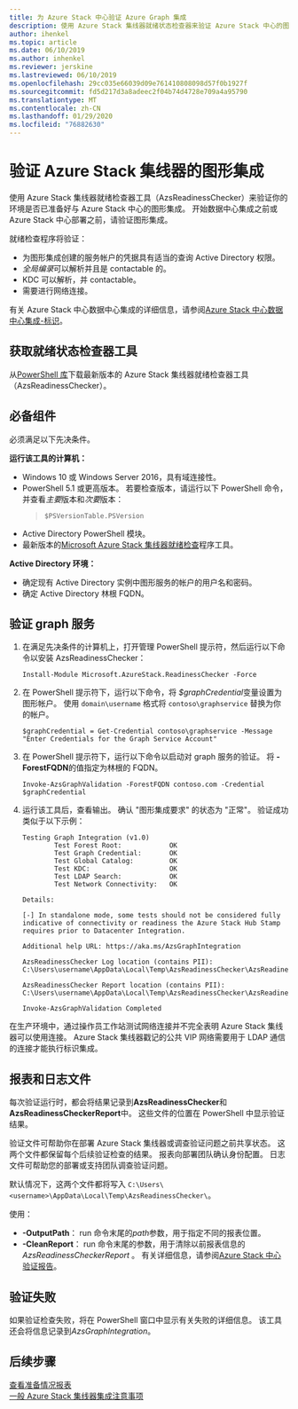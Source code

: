 ```yaml
---
title: 为 Azure Stack 中心验证 Azure Graph 集成
description: 使用 Azure Stack 集线器就绪状态检查器来验证 Azure Stack 中心的图形集成。
author: ihenkel
ms.topic: article
ms.date: 06/10/2019
ms.author: inhenkel
ms.reviewer: jerskine
ms.lastreviewed: 06/10/2019
ms.openlocfilehash: 29cc035e66039d09e761410808098d57f0b1927f
ms.sourcegitcommit: fd5d217d3a8adeec2f04b74d4728e709a4a95790
ms.translationtype: MT
ms.contentlocale: zh-CN
ms.lasthandoff: 01/29/2020
ms.locfileid: "76882630"
---
```

# <a name="validate-graph-integration-for-azure-stack-hub"></a>验证 Azure Stack 集线器的图形集成

使用 Azure Stack 集线器就绪检查器工具（AzsReadinessChecker）来验证你的环境是否已准备好与 Azure Stack 中心的图形集成。 开始数据中心集成之前或 Azure Stack 中心部署之前，请验证图形集成。

就绪检查程序将验证：

* 为图形集成创建的服务帐户的凭据具有适当的查询 Active Directory 权限。
* *全局编录*可以解析并且是 contactable 的。
* KDC 可以解析，并 contactable。
* 需要进行网络连接。

有关 Azure Stack 中心数据中心集成的详细信息，请参阅[Azure Stack 中心数据中心集成-标识](azure-stack-integrate-identity.md)。

## <a name="get-the-readiness-checker-tool"></a>获取就绪状态检查器工具

从[PowerShell 库](https://aka.ms/AzsReadinessChecker)下载最新版本的 Azure Stack 集线器就绪检查器工具（AzsReadinessChecker）。

## <a name="prerequisites"></a>必备组件

必须满足以下先决条件。

**运行该工具的计算机：**

* Windows 10 或 Windows Server 2016，具有域连接性。
* PowerShell 5.1 或更高版本。 若要检查版本，请运行以下 PowerShell 命令，并查看*主要*版本和*次要*版本：  
   > `$PSVersionTable.PSVersion`
* Active Directory PowerShell 模块。
* 最新版本的[Microsoft Azure Stack 集线器就绪检查](https://aka.ms/AzsReadinessChecker)程序工具。

**Active Directory 环境：**

* 确定现有 Active Directory 实例中图形服务的帐户的用户名和密码。
* 确定 Active Directory 林根 FQDN。

## <a name="validate-the-graph-service"></a>验证 graph 服务

1. 在满足先决条件的计算机上，打开管理 PowerShell 提示符，然后运行以下命令以安装 AzsReadinessChecker：

     `Install-Module Microsoft.AzureStack.ReadinessChecker -Force`

1. 在 PowerShell 提示符下，运行以下命令，将 *$graphCredential*变量设置为图形帐户。 使用 `domain\username` 格式将 `contoso\graphservice` 替换为你的帐户。

    `$graphCredential = Get-Credential contoso\graphservice -Message "Enter Credentials for the Graph Service Account"`

1. 在 PowerShell 提示符下，运行以下命令以启动对 graph 服务的验证。 将 **-ForestFQDN**的值指定为林根的 FQDN。

     `Invoke-AzsGraphValidation -ForestFQDN contoso.com -Credential $graphCredential`

1. 运行该工具后，查看输出。 确认 "图形集成要求" 的状态为 "正常"。 验证成功类似于以下示例：

    ```
    Testing Graph Integration (v1.0)
            Test Forest Root:            OK
            Test Graph Credential:       OK
            Test Global Catalog:         OK
            Test KDC:                    OK
            Test LDAP Search:            OK
            Test Network Connectivity:   OK

    Details:

    [-] In standalone mode, some tests should not be considered fully indicative of connectivity or readiness the Azure Stack Hub Stamp requires prior to Datacenter Integration.

    Additional help URL: https://aka.ms/AzsGraphIntegration

    AzsReadinessChecker Log location (contains PII): C:\Users\username\AppData\Local\Temp\AzsReadinessChecker\AzsReadinessChecker.log

    AzsReadinessChecker Report location (contains PII): C:\Users\username\AppData\Local\Temp\AzsReadinessChecker\AzsReadinessCheckerReport.json

    Invoke-AzsGraphValidation Completed
    ```

在生产环境中，通过操作员工作站测试网络连接并不完全表明 Azure Stack 集线器可以使用连接。 Azure Stack 集线器戳记的公共 VIP 网络需要用于 LDAP 通信的连接才能执行标识集成。

## <a name="report-and-log-file"></a>报表和日志文件

每次验证运行时，都会将结果记录到**AzsReadinessChecker**和**AzsReadinessCheckerReport**中。 这些文件的位置在 PowerShell 中显示验证结果。

验证文件可帮助你在部署 Azure Stack 集线器或调查验证问题之前共享状态。 这两个文件都保留每个后续验证检查的结果。 报表向部署团队确认身份配置。 日志文件可帮助您的部署或支持团队调查验证问题。

默认情况下，这两个文件都将写入 `C:\Users\<username>\AppData\Local\Temp\AzsReadinessChecker\`。

使用：

* **-OutputPath**： run 命令末尾的*path*参数，用于指定不同的报表位置。
* **-CleanReport**： run 命令末尾的参数，用于清除以前报表信息的*AzsReadinessCheckerReport* 。 有关详细信息，请参阅[Azure Stack 中心验证报告](azure-stack-validation-report.md)。

## <a name="validation-failures"></a>验证失败

如果验证检查失败，将在 PowerShell 窗口中显示有关失败的详细信息。 该工具还会将信息记录到*AzsGraphIntegration*。

## <a name="next-steps"></a>后续步骤

[查看准备情况报表](azure-stack-validation-report.md)  
[一般 Azure Stack 集线器集成注意事项](azure-stack-datacenter-integration.md)  
